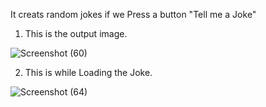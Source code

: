 It creats random jokes if we Press a button "Tell me a Joke"

1. This is the output image.

![Screenshot (60)](https://github.com/RAMAKRISHNA1009/Random-Joke-Generator/assets/95414437/6e37101e-a296-44ae-aa2d-3e74f1ec2853)


2. This is while Loading the Joke.

![Screenshot (64)](https://github.com/RAMAKRISHNA1009/Random-Joke-Generator/assets/95414437/081faff6-f169-44d1-b9f6-1d28aa415eff)
